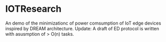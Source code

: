 # IOTResearch
An demo of the minimizationc of power comsumption of IoT edge devices inspired by DREAM architecture.
Update: A draft of ED protocol is written with asusmption of > O(n) tasks.

